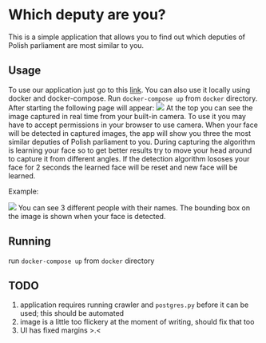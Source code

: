 # Which deputy are you?

This is a simple application that allows you to find out which deputies of Polish parliament are most similar to you. 

## Usage

To use our application just go to this [link](https://github.com/GreenShade/similar-faces). You can also use it locally using docker and docker-compose. Run `docker-compose up` from `docker` directory. After starting the following page will appear:
![](https://lh3.googleusercontent.com/GxPmJXVw-DhOLwAiNCs19YQFgJ422zzk5-6jxaGLFeiZ7jooVTutXtXUIj9-2xJbSxZIgq2Yt1u-m0eWyyuvCK9UsxphR0mED4zTWXN5Z96K6IgaSCKuDtaK6xhX2zusgLrZOk_48FH8p3S3Uhjp-Z_a4PX4CqpFD8Uef_WrvJG3wbKIZU08BYSOWjyzl8zN2Enmq85Imf3Khu1K91CJTjyU0cZ_TylI-M-4j31SHnivujcMsRClkGswuYRHZJ71zzopBjynTQnQYQY-RwOqWm1MNW_pYB8m-Cc1Ms0bNj9R6SyhnMh6WgEQ7T7iEz7BuKGwZ4hp4aQVHVdwQg_wjNJ0v1udQ4lyOCDBpSQr1kIrZRnRNYYj4nNG2wtQhV-8PTpc4wK6GKQuy_NARtocT6QO3IDhAyG-M5uXzamI6h2UBWshqJnwpHhJf_2Dg_p_QqY5dWde8XupHnUPruMrycQjGw1aJsT-abYcocq0_nRKwIJO3S6k0vTmGTJCfAO7TEjBLx_RN2UpEavnuDdbu8e-QiiKdz7UiaLvurMJNwpl9yuvqGLKDKieaMGmRlUJVdatvV3Qlpwqh-e_2Do09JWwzmVWL9p11qBhXts5f-KJ3ghSh2iJFtiFuV3qh3ht1xL54TeDIR6daGr3IFuOCFtZR-8VV8zV2kWJWcoPb_4hobxjAr3ikkTPURTf6Gs-jPiIcp3kH2d5GoySlLU=w876-h797-no)
At the top you can see the image captured in real time from your built-in camera. To use it you may have to accept permissions in your browser to use camera.
When your face will be detected in captured images, the app will show you three the most similar deputies of Polish parliament to you. During capturing the algorithm is learning your face so to get better results try to move your head around to capture it from different angles.
If the detection algorithm lososes your face for 2 seconds the learned face will be reset and new face will be learned. 

Example:

![](https://lh3.googleusercontent.com/8msQTVIhL3NSXCm0ZL-MeY83pt3une0Y341mewvVcSyIpP2rrQciZ2qqSRqMf94YtMTY6GLXJqEC6Z2KG0Jja2r9IyR06Zmm13xOqNk-x8s88DvMuBwMbZR-as-jLxUXu_POTO9NM_aP2Gt0xu0j77LnuPzcxu0wl24KRXLB522U6gYZnwBcwbB_QJnlay8_maPebS9gTVlCY3jvO7yE3PEJhOhAi-Saye500Hc0JUqNjt5NWuorBJHGx4q-5o43MRT3Rb4yiKtYUUYhH7PFeLkAb7O_8lakcg0i11_6UNN_aBq7_-U54WF01wP_YSD-f8zp8o6a333-QoiC7KHqLEZ2RX9udpNv1nQUomsK2HSkv1h7GlLlIDo8xyYVsKuwKILZN2JdQrUF28_438hmX9_fqo0vEYdprO0P96res-ECVTFHRIGoYzrlw4YjPFuY5hWyB81_HSK7yc_QwvCu0kcvUmO_q6xKFcyf1CGTcPKc-quys32iJ688zTBXMaxEEETyQvJoEa21QrMJIutIegfXKOsYto1e-3SwgFjig1_LqamwFTzq-lDoqWpztOh80mEmhP0KuUF9MJ8QWtWPNVfcCEIOZQEoMVi-WOTbDawG40ZIVo_U3K9TjEWxCaR15AjNEaKISiZ_w9Ya_jcH8-avwg=w937-h797-no)
You can see 3 different people with their names. The bounding box on the image is shown when your face is detected.

## Running
run `docker-compose up` from `docker` directory

## TODO
1. application requires running crawler and `postgres.py` before it can be used; this should be automated
2. image is a little too flickery at the moment of writing, should fix that too
3. UI has fixed margins >.<
